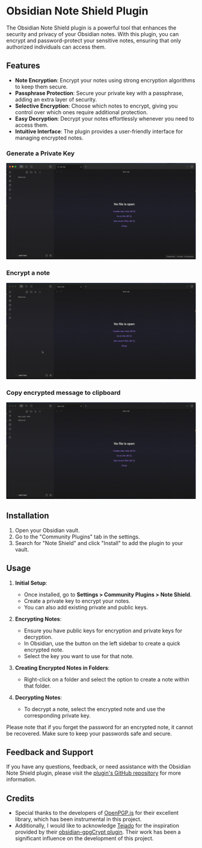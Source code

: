 # Obsidian Note Shield Plugin

The Obsidian Note Shield plugin is a powerful tool that enhances the security and privacy of your Obsidian notes. With this plugin, you can encrypt and password-protect your sensitive notes, ensuring that only authorized individuals can access them.

## Features

- **Note Encryption**: Encrypt your notes using strong encryption algorithms to keep them secure.
- **Passphrase Protection**: Secure your private key with a passphrase, adding an extra layer of security.
- **Selective Encryption**: Choose which notes to encrypt, giving you control over which ones require additional protection.
- **Easy Decryption**: Decrypt your notes effortlessly whenever you need to access them.
- **Intuitive Interface**: The plugin provides a user-friendly interface for managing encrypted notes.


### Generate a Private Key
![Generate a Private Key](/images/generate_keys.gif)

### Encrypt a note
![encrypt a note](/images/encrypt.gif)

### Copy encrypted message to clipboard
![Copy encrypted message to clipboard](/images/copy_encrypted_message.gif)



## Installation

1. Open your Obsidian vault.
2. Go to the "Community Plugins" tab in the settings.
3. Search for "Note Shield" and click "Install" to add the plugin to your vault.

## Usage

1. **Initial Setup**:
    - Once installed, go to **Settings > Community Plugins > Note Shield**.
    - Create a private key to encrypt your notes.
    - You can also add existing private and public keys.
2. **Encrypting Notes**:
    - Ensure you have public keys for encryption and private keys for decryption.
    - In Obsidian, use the button on the left sidebar to create a quick encrypted note.
    - Select the key you want to use for that note.
3. **Creating Encrypted Notes in Folders**:

    - Right-click on a folder and select the option to create a note within that folder.

4. **Decrypting Notes**:
    - To decrypt a note, select the encrypted note and use the corresponding private key.

Please note that if you forget the password for an encrypted note, it cannot be recovered. Make sure to keep your passwords safe and secure.

## Feedback and Support

If you have any questions, feedback, or need assistance with the Obsidian Note Shield plugin, please visit the [plugin's GitHub repository](https://github.com/jossimunoz/obsidian-note-shield) for more information.


## Credits

- Special thanks to the developers of [OpenPGP.js](https://github.com/openpgpjs/openpgpjs) for their excellent library, which has been instrumental in this project. 
- Additionally, I would like to acknowledge [Tejado](https://github.com/tejado) for the inspiration provided by their [obsidian-gpgCrypt plugin](https://github.com/tejado/obsidian-gpgCrypt). Their work has been a significant influence on the development of this project.
